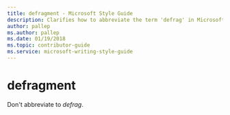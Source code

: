 ```yaml
---
title: defragment - Microsoft Style Guide
description: Clarifies how to abbreviate the term 'defrag' in Microsoft content.
author: pallep
ms.author: pallep
ms.date: 01/19/2018
ms.topic: contributor-guide
ms.service: microsoft-writing-style-guide
---
```


# defragment

Don't abbreviate to *defrag*.
